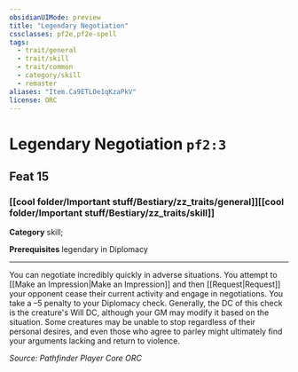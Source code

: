 ```yaml
---
obsidianUIMode: preview
title: "Legendary Negotiation"
cssclasses: pf2e,pf2e-spell
tags:
  - trait/general
  - trait/skill
  - trait/common
  - category/skill
  - remaster
aliases: "Item.Ca9ETLOe1qKzaPkV"
license: ORC
---
```

# Legendary Negotiation `pf2:3`
## Feat 15
### [[cool folder/Important stuff/Bestiary/zz_traits/general]][[cool folder/Important stuff/Bestiary/zz_traits/skill]]

**Category** skill; 



**Prerequisites** legendary in Diplomacy
* * *
You can negotiate incredibly quickly in adverse situations. You attempt to [[Make an Impression|Make an Impression]] and then [[Request|Request]] your opponent cease their current activity and engage in negotiations. You take a –5 penalty to your Diplomacy check. Generally, the DC of this check is the creature's Will DC, although your GM may modify it based on the situation. Some creatures may be unable to stop regardless of their personal desires, and even those who agree to parley might ultimately find your arguments lacking and return to violence.

*Source: Pathfinder Player Core*
*ORC*